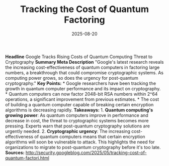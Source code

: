 ﻿---
title: Tracking the Cost of Quantum Factoring
date: '2025-08-20'
category: Markets
summary: ''
slug: tracking the cost of quantum factoring
source_urls:
- http://security.googleblog.com/2025/05/tracking-cost-of-quantum-factori.html
seo:
  title: Tracking the Cost of Quantum Factoring | Hash n Hedge
  description: ''
  keywords:
  - news
  - markets
  - brief
---

**Headline** Google Tracks Rising Costs of Quantum Computing Threat to Cryptography  **Summary Meta Description** "Google's latest research reveals the increasing cost-effectiveness of quantum computers in factoring large numbers, a breakthrough that could compromise cryptographic systems. As computing power grows, so does the urgency for post-quantum cryptography."  **Key Points:**  * Google researchers have been tracking the growth in quantum computer performance and its impact on cryptography. * Quantum computers can now factor 2048-bit RSA numbers within 2^64 operations, a significant improvement from previous estimates. * The cost of building a quantum computer capable of breaking certain encryption algorithms is decreasing rapidly.  **Takeaways:**  1. **Quantum computing's growing power**: As quantum computers improve in performance and decrease in cost, the threat to cryptographic systems becomes more pressing. Experts warn that post-quantum cryptography solutions are urgently needed. 2. **Cryptographic urgency**: The increasing cost-effectiveness of quantum computers means that certain encryption algorithms will soon be vulnerable to attack. This highlights the need for organizations to migrate to post-quantum cryptography before it's too late.  **Sources:** http://security.googleblog.com/2025/05/tracking-cost-of-quantum-factori.html 
